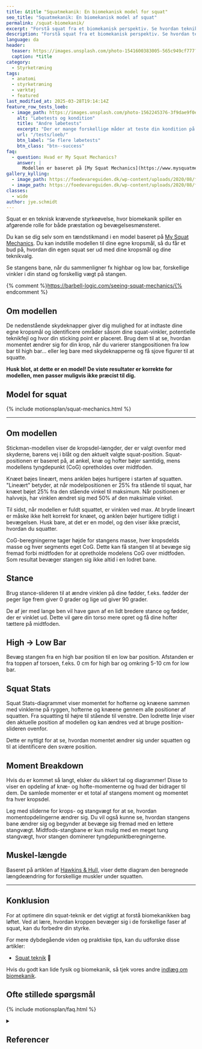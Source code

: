 ```yaml
---
title: &title "Squatmekanik: En biomekanisk model for squat"
seo_title: "Squatmekanik: En biomekanisk model af squat"
permalink: /squat-biomekanik/
excerpt: "Forstå squat fra et biomekanisk perspektiv. Se hvordan teknik og antropometri har betydning for dit løft. Vil du ikke gerne være en tændstikmand?"
description: "Forstå squat fra et biomekanisk perspektiv. Se hvordan teknik og antropometri har betydning for dit løft. Vil du ikke gerne være en tændstikmand?"
language: da
header:
  teaser: https://images.unsplash.com/photo-1541600383005-565c949cf777?q=60&w=400&h=300&auto=format&fit=crop&ixlib=rb-4.0.3&ixid=M3wxMjA3fDB8MHxwaG90by1wYWdlfHx8fGVufDB8fHx8fA%3D%3D
  caption: *title
category:
  - Styrketræning
tags:
  - anatomi
  - styrketræning
  - værktøj
  - featured
last_modified_at: 2025-03-28T19:14:14Z
feature_row_tests_loeb:
  - image_path: https://images.unsplash.com/photo-1562245376-3f9dae9f0e73?ixlib=rb-4.0.3&ixid=M3wxMjA3fDB8MHxwaG90by1wYWdlfHx8fGVufDB8fHx8fA%3D%3D&auto=format&fit=crop&w=300&q=10
    alt: "Løbetests og kondition"
    title: "Andre løbetests"
    excerpt: "Der er mange forskellige måder at teste din kondition på. Vi har samlet en lang række forskellige løbetests, hvor du også kan estimere dit kondital."
    url: "/tests/loeb/"
    btn_label: "Se flere løbetests"
    btn_class: "btn--success"
faq:
  - question: Hvad er My Squat Mechanics?
    answer: |
      Modellen er baseret på [My Squat Mechanics](https://www.mysquatmechanics.com/bench/) og bliver brugt her efter aftale med den oprindelige forfatter.
gallery_kylling:
  - image_path: https://foedevareguiden.dk/wp-content/uploads/2020/08/fullsizeoutput_63e-768x1024.jpeg
  - image_path: https://foedevareguiden.dk/wp-content/uploads/2020/08/fullsizeoutput_648-768x1024.jpeg
classes:
  - wide
author: jye.schmidt
---
```


Squat er en teknisk krævende styrkeøvelse, hvor biomekanik spiller en afgørende rolle for både præstation og bevægelsesmønsteret.

Du kan se dig selv som en tændstikmand i en model baseret på [My Squat Mechanics](https://www.mysquatmechanics.com/). Du kan indstille modellen til dine egne kropsmål, så du får et bud på, hvordan din egen squat ser ud med dine kropsmål og dine teknikvalg.

Se stangens bane, når du sammenligner fx highbar og low bar, forskellige vinkler i din stand og forskellig vægt på stangen.

{% comment %}https://barbell-logic.com/seeing-squat-mechanics/{% endcomment %}

## Om modellen

De nedenstående skydeknapper giver dig mulighed for at indtaste dine egne kropsmål og identificere områder såsom dine squat-vinkler, potentielle teknikfejl og hvor din sticking point er placeret. Brug dem til at se, hvordan momentet ændrer sig for din krop, når du varierer stangpositionen fra low bar til high bar... eller leg bare med skydeknapperne og få sjove figurer til at squatte.

**Husk blot, at dette er en model! De viste resultater er korrekte for modellen, men passer muligvis ikke præcist til dig.**

## Model for squat

{% include motionsplan/squat-mechanics.html %}

***

## Om modellen

Stickman-modellen viser de kropsdel-længder, der er valgt ovenfor med skyderne, barens vej i blåt og den aktuelt valgte squat-position. Squat-positionen er baseret på, at ankel, knæ og hofter bøjer samtidig, mens modellens tyngdepunkt (CoG) opretholdes over midtfoden.

Knæet bøjes lineært, mens anklen bøjes hurtigere i starten af squatten. "Lineært" betyder, at når modelpositionen er 25% fra stående til squat, har knæet bøjet 25% fra den stående vinkel til maksimum. Når positionen er halvvejs, har vinklen ændret sig med 50% af den maksimale vinkel.

Til sidst, når modellen er fuldt squattet, er vinklen ved max. At bryde lineært er måske ikke helt korrekt for knæet, og anklen bøjer hurtigere tidligt i bevægelsen. Husk bare, at det er en model, og den viser ikke præcist, hvordan du squatter.

CoG-beregningerne tager højde for stangens masse, hver kropsdelds masse og hver segments eget CoG. Dette kan få stangen til at bevæge sig fremad forbi midtfoden for at opretholde modelens CoG over midtfoden. Som resultat bevæger stangen sig ikke altid i en lodret bane.

## Stance

Brug stance-slideren til at ændre vinklen på dine fødder, f.eks. fødder der peger lige frem giver 0 grader og lige ud giver 90 grader.

De af jer med lange ben vil have gavn af en lidt bredere stance og fødder, der er vinklet ud. Dette vil gøre din torso mere opret og få dine hofter tættere på midtfoden.

## High -> Low Bar

Bevæg stangen fra en high bar position til en low bar position. Afstanden er fra toppen af torsoen, f.eks. 0 cm for high bar og omkring 5-10 cm for low bar.

## Squat Stats

Squat Stats-diagrammet viser momentet for hofterne og knæene sammen med vinklerne på ryggen, hofterne og knæene gennem alle positioner af squatten. Fra squatting til højre til stående til venstre. Den lodrette linje viser den aktuelle position af modellen og kan ændres ved at bruge position-slideren ovenfor.

Dette er nyttigt for at se, hvordan momentet ændrer sig under squatten og til at identificere den svære position.

## Moment Breakdown

Hvis du er kommet så langt, elsker du sikkert tal og diagrammer! Disse to viser en opdeling af knæ- og hofte-momenterne og hvad der bidrager til dem. De samlede momenter er et total af stangens moment og momentet fra hver kropsdel.

Leg med sliderne for krops- og stangvægt for at se, hvordan momentopdelingerne ændrer sig. Du vil også kunne se, hvordan stangens bane ændrer sig og begynder at bevæge sig fremad med en lettere stangvægt. Midtfods-stangbane er kun mulig med en meget tung stangvægt, hvor stangen dominerer tyngdepunktberegningerne.

## Muskel-længde

Baseret på artiklen af [Hawkins & Hull](https://www.researchgate.net/profile/Maury_Hull/publication/20781812_A_method_for_determining_lower_extremity_muscle-tendon_lengths_during_flexionextension_movements/links/0deec5296a6dbe683f000000.pdf), viser dette diagram den beregnede længdeændring for forskellige muskler under squatten.

***

## Konklusion

For at optimere din squat-teknik er det vigtigt at forstå biomekanikken bag løftet. Ved at lære, hvordan kroppen bevæger sig i de forskellige faser af squat, kan du forbedre din styrke.

For mere dybdegående viden og praktiske tips, kan du udforske disse artikler:

- [Squat teknik](/squat/) 💪

Hvis du godt kan lide fysik og biomekanik, så tjek vores andre [indlæg om biomekanik](/biomekanik/).

## Ofte stillede spørgsmål

{% include motionsplan/faq.html %}

<details markdown="1" class="references">
  <summary><h2 id="references">Referencer</h2></summary>

- [**How to Squat: The Definitive Guide**](http://strengtheory.com/how-to-squat/) by Greg Nuckols (03/16/2016)  
- [**Squat Mechanics – The Red Pill**](http://www.strengtheory.com/squat-mechanics-the-red-pill/) by Greg Nuckols (02/23/2015)  
- [**Calculating Joint Moments in the Squat**](http://bretcontreras.com/calculating-joint-moments-in-the-squat/) by Andrew Vigotsky (09/21/2015)  
- [**Squat Mechanics: A Deep Analysis**](https://www.t-nation.com/training/squat-mechanics-a-deep-analysis) by Mark Rippetoe (01/15/2015)  
- [**The Squat, or How I Learned to Stop Leg-Pressing and Use My Ass**](http://startingstrength.com/articles/squat_rippetoe.pdf) by Mark Rippetoe (2009)  
- [**Squats Part 1: Fold-Ability and Proportions**](https://youtu.be/Av3LO2GwpAk) by PersonalTrainingdotcom (2015)  
- [**Squats Part 2: Fold-Ability and Proportions (Examples and Adjustments)**](https://youtu.be/KGEKRjlZKf8) by PersonalTrainingdotcom (2015)  
- [de Leva P, **Adjustments to Zatsiorsky-Seluyanov's segment inertia parameters**](http://www.exrx.net/Kinesiology/Segments.html), J Biomech. 1996 Sep;29(9):1223-30.  
- [Hawkins D, Hull ML, **A method for determining lower extremity muscle-tendon lengths during flexion/extension movements**](https://www.researchgate.net/profile/Maury_Hull/publication/20781812_A_method_for_determining_lower_extremity_muscle-tendon_lengths_during_flexionextension_movements/links/0deec5296a6dbe683f000000.pdf), J Biomech. 1990;23(5):487-94.  
- [**Biomechanics and Motor Control of Human Movement**](https://books.google.com.au/books?id=_bFHL08IWfwC&printsec=frontcover#v=onepage&q&f=false) by David A. Winter, ISBN: 978-0-470-39818-0  

</details>